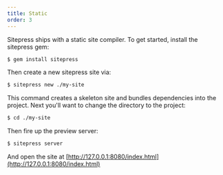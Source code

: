 ```yaml
---
title: Static
order: 3
---
```


Sitepress ships with a static site compiler. To get started, install the sitepress gem:

```bash
$ gem install sitepress
```

Then create a new sitepress site via:

```bash
$ sitepress new ./my-site
```

This command creates a skeleton site and bundles dependencies into the project. Next you'll want to change the directory to the project:

```bash
$ cd ./my-site
```

Then fire up the preview server:

```bash
$ sitepress server
```

And open the site at [http://127.0.0.1:8080/index.html](http://127.0.0.1:8080/index.html)
